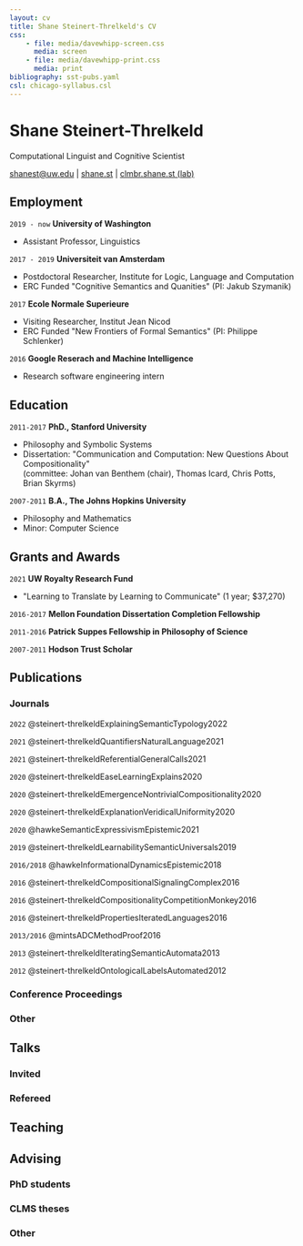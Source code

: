 ```yaml
---
layout: cv
title: Shane Steinert-Threlkeld's CV
css:
    - file: media/davewhipp-screen.css
      media: screen
    - file: media/davewhipp-print.css
      media: print
bibliography: sst-pubs.yaml
csl: chicago-syllabus.csl
---
```


# Shane Steinert-Threlkeld
Computational Linguist and Cognitive Scientist

<div id="webaddress">
<a href="mailto:shanest@uw.edu">shanest@uw.edu</a>
| <a href="https://www.shane.st">shane.st</a> | <a href="https://clmbr.shane.st">clmbr.shane.st (lab)</a>
</div>


## Employment

`2019 - now`
__University of Washington__

- Assistant Professor, Linguistics


`2017 - 2019`
__Universiteit van Amsterdam__

- Postdoctoral Researcher, Institute for Logic, Language and Computation
- ERC Funded "Cognitive Semantics and Quanities" (PI: Jakub Szymanik)


`2017`
__Ecole Normale Superieure__

- Visiting Researcher, Institut Jean Nicod
- ERC Funded "New Frontiers of Formal Semantics" (PI: Philippe Schlenker)


`2016`
__Google Reserach and Machine Intelligence__

- Research software engineering intern


## Education

`2011-2017`
__PhD., Stanford University__

- Philosophy and Symbolic Systems
- Dissertation: "Communication and Computation: New Questions About Compositionality" \
  (committee: Johan van Benthem (chair), Thomas Icard, Chris Potts, Brian Skyrms)

`2007-2011`
__B.A., The Johns Hopkins University__

- Philosophy and Mathematics
- Minor: Computer Science


## Grants and Awards

`2021`
__UW Royalty Research Fund__

- "Learning to Translate by Learning to Communicate" (1 year; $37,270)

`2016-2017`
__Mellon Foundation Dissertation Completion Fellowship__

`2011-2016`
__Patrick Suppes Fellowship in Philosophy of Science__

`2007-2011`
__Hodson Trust Scholar__


## Publications

<!-- A list is also available [online](http://scholar.google.co.uk/citations?user=LTOTl0YAAAAJ) -->

### Journals

`2022`
@steinert-threlkeldExplainingSemanticTypology2022

`2021`
@steinert-threlkeldQuantifiersNaturalLanguage2021

`2021`
@steinert-threlkeldReferentialGeneralCalls2021

`2020`
@steinert-threlkeldEaseLearningExplains2020

`2020`
@steinert-threlkeldEmergenceNontrivialCompositionality2020

`2020`
@steinert-threlkeldExplanationVeridicalUniformity2020

`2020`
@hawkeSemanticExpressivismEpistemic2021

`2019`
@steinert-threlkeldLearnabilitySemanticUniversals2019

`2016/2018`
@hawkeInformationalDynamicsEpistemic2018

`2016`
@steinert-threlkeldCompositionalSignalingComplex2016

`2016`
@steinert-threlkeldCompositionalityCompetitionMonkey2016

`2016`
@steinert-threlkeldPropertiesIteratedLanguages2016

`2013/2016`
@mintsADCMethodProof2016

`2013`
@steinert-threlkeldIteratingSemanticAutomata2013

`2012`
@steinert-threlkeldOntologicalLabelsAutomated2012


### Conference Proceedings

### Other


## Talks

### Invited

### Refereed

## Teaching

## Advising

### PhD students

### CLMS theses 

### Other

<!-- ### Footer

Last updated: May 2013 -->


